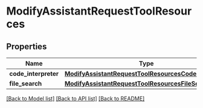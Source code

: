 # ModifyAssistantRequestToolResources

## Properties
Name | Type | Description | Notes
------------ | ------------- | ------------- | -------------
**code_interpreter** | [**ModifyAssistantRequestToolResourcesCodeInterpreter**](ModifyAssistantRequestToolResourcesCodeInterpreter.md) |  | [optional] 
**file_search** | [**ModifyAssistantRequestToolResourcesFileSearch**](ModifyAssistantRequestToolResourcesFileSearch.md) |  | [optional] 

[[Back to Model list]](../README.md#documentation-for-models) [[Back to API list]](../README.md#documentation-for-api-endpoints) [[Back to README]](../README.md)

